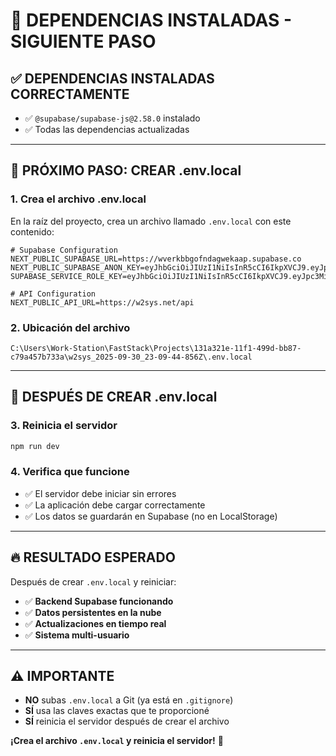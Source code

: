 # 🔧 **DEPENDENCIAS INSTALADAS - SIGUIENTE PASO**

## ✅ **DEPENDENCIAS INSTALADAS CORRECTAMENTE**
- ✅ `@supabase/supabase-js@2.58.0` instalado
- ✅ Todas las dependencias actualizadas

---

## 🚀 **PRÓXIMO PASO: CREAR .env.local**

### **1. Crea el archivo .env.local**
En la raíz del proyecto, crea un archivo llamado `.env.local` con este contenido:

```env
# Supabase Configuration
NEXT_PUBLIC_SUPABASE_URL=https://wverkbbgofndagwekaap.supabase.co
NEXT_PUBLIC_SUPABASE_ANON_KEY=eyJhbGciOiJIUzI1NiIsInR5cCI6IkpXVCJ9.eyJpc3MiOiJzdXBhYmFzZSIsInJlZiI6Ind2ZXJrYmJnb2ZuZGFnd2VrYWFwIiwicm9sZSI6ImFub24iLCJpYXQiOjE3NTkzMjU4NzcsImV4cCI6MjA3NDkwMTg3N30.rwcM7tcbSEFtIlQ6TDFkiEIguW2VUT8ba01fQzTehKQ
SUPABASE_SERVICE_ROLE_KEY=eyJhbGciOiJIUzI1NiIsInR5cCI6IkpXVCJ9.eyJpc3MiOiJzdXBhYmFzZSIsInJlZiI6Ind2ZXJrYmJnb2ZuZGFnd2VrYWFwIiwicm9sZSI6InNlcnZpY2Vfcm9sZSIsImlhdCI6MTc1OTMyNTg3NywiZXhwIjoyMDc0OTAxODc3fQ.VvvBZXaihtbnrxyGmFz7hWWcWFWRfBvpxWwhy2HIx_c

# API Configuration
NEXT_PUBLIC_API_URL=https://w2sys.net/api
```

### **2. Ubicación del archivo**
```
C:\Users\Work-Station\FastStack\Projects\131a321e-11f1-499d-bb87-c79a457b733a\w2sys_2025-09-30_23-09-44-856Z\.env.local
```

---

## 🎯 **DESPUÉS DE CREAR .env.local**

### **3. Reinicia el servidor**
```bash
npm run dev
```

### **4. Verifica que funcione**
- ✅ El servidor debe iniciar sin errores
- ✅ La aplicación debe cargar correctamente
- ✅ Los datos se guardarán en Supabase (no en LocalStorage)

---

## 🔥 **RESULTADO ESPERADO**

Después de crear `.env.local` y reiniciar:
- ✅ **Backend Supabase funcionando**
- ✅ **Datos persistentes en la nube**
- ✅ **Actualizaciones en tiempo real**
- ✅ **Sistema multi-usuario**

---

## ⚠️ **IMPORTANTE**

- **NO** subas `.env.local` a Git (ya está en `.gitignore`)
- **SÍ** usa las claves exactas que te proporcioné
- **SÍ** reinicia el servidor después de crear el archivo

**¡Crea el archivo `.env.local` y reinicia el servidor!** 🚀
